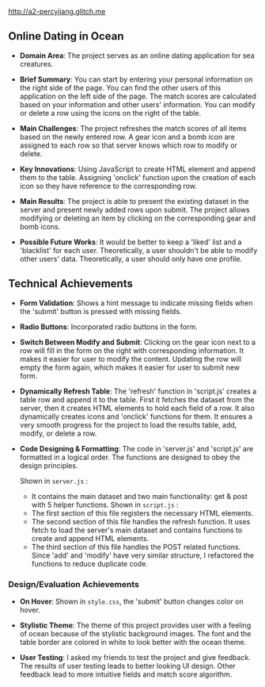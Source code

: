 http://a2-percyjiang.glitch.me
## Online Dating in Ocean
- **Domain Area**:
    The project serves as an online dating application for sea creatures. 
    
- **Brief Summary**:
    You can start by entering your personal information on the right side of the page. 
    You can find the other users of this application on the left side of the page.
    The match scores are calculated based on your information and other users' information. 
    You can modify or delete a row using the icons on the right of the table.
    
- **Main Challenges**:
    The project refreshes the match scores of all items based on the newly entered row.
    A gear icon and a bomb icon are assigned to each row so that server knows which row to modify or delete.
    
- **Key Innovations**:
    Using JavaScript to create HTML element and append them to the table.
    Assigning 'onclick' function upon the creation of each icon so they have reference to the corresponding row.

- **Main Results**:
    The project is able to present the existing dataset in the server and present newly added rows upon submit.
    The project allows modifying or deleting an item by clicking on the corresponding gear and bomb icons.
    
- **Possible Future Works**:
    It would be better to keep a 'liked' list and a 'blacklist' for each user.
    Theoretically, a user shouldn't be able to modify other users' data.
    Theoretically, a user should only have one profile.

## Technical Achievements
- **Form Validation**: 
    Shows a hint message to indicate missing fields when the 'submit' button is pressed with missing fields.

- **Radio Buttons**: Incorporated radio buttons in the form.

- **Switch Between Modify and Submit**:
    Clicking on the gear icon next to a row will fill in the form on the right with corresponding information.
    It makes it easier for user to modify the content.
    Updating the row will empty the form again, which makes it easier for user to submit new form.
    
- **Dynamically Refresh Table**:
    The 'refresh' function in 'script.js' creates a table row and append it to the table.
    First it fetches the dataset from the server, then it creates HTML elements to hold each field of a row.
    It also dynamically creates icons and 'onclick' functions for them.
    It ensures a very smooth progress for the project to load the results table, add, modify, or delete a row.
    
- **Code Designing & Formatting**:
    The code in 'server.js' and 'script.js' are formatted in a logical order.
    The functions are designed to obey the design principles.
    
    Shown in `server.js` :
    - It contains the main dataset and two main functionality: get & post with 5 helper functions.
    Shown in `script.js` :
    - The first section of this file registers the necessary HTML elements.
    - The second section of this file handles the refresh function. It uses fetch to load the server's main dataset
    and contains functions to create and append HTML elements.
    - The third section of this file handles the POST related functions. Since 'add' and 'modify' have very similar
    structure, I refactored the functions to reduce duplicate code.

### Design/Evaluation Achievements
- **On Hover**:  Shown in `style.css`, the 'submit' button changes color on hover.

- **Stylistic Theme**: 
    The theme of this project provides user with a feeling of ocean because of the stylistic background images.
    The font and the table border are colored in white to look better with the ocean theme.
    
- **User Testing**:
    I asked my friends to test the project and give feedback.
    The results of user testing leads to better looking UI design.
    Other feedback lead to more intuitive fields and match score algorithm.
